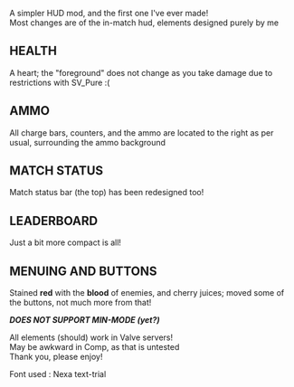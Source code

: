 A simpler HUD mod, and the first one I've ever made!  
Most changes are of the in-match hud, elements designed purely by me

## HEALTH

A heart; the "foreground" does not change as you take damage due to restrictions with SV_Pure :(

## AMMO

All charge bars, counters, and the ammo are located to the right as per usual, surrounding the ammo background

## MATCH STATUS

Match status bar (the top) has been redesigned too!

## LEADERBOARD

Just a bit more compact is all!

## MENUING AND BUTTONS

Stained **red** with the **blood** of enemies, and cherry juices; moved some of the buttons, not much more from that!

_**DOES NOT SUPPORT MIN-MODE (yet?)**_

All elements (should) work in Valve servers!  
May be awkward in Comp, as that is untested  
Thank you, please enjoy!

Font used : Nexa text-trial
